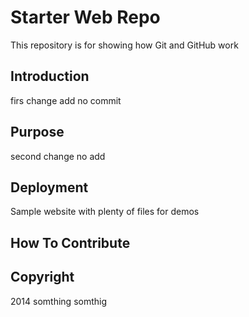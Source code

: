 # Starter Web Repo

This repository is for showing how Git and GitHub work

## Introduction

firs change add no commit

## Purpose

second change no add

## Deployment

Sample website with plenty of files for demos

## How To Contribute

## Copyright

2014 somthing somthig